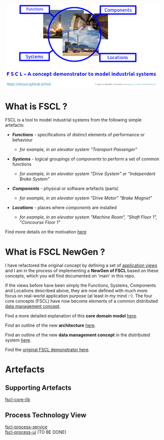 ![](github/pics/master-logo.png)

# What is FSCL ?
FSCL is a tool to model industrial systems from the following simple artefacts:

* ***Functions*** - specifications of distinct elements of performance or behaviour
  * *for example, in an elevator system "Transport Passenger"*

* ***Systems***     - logical groupings of *components* to perform a set of common functions
  * *for example, in an elevator system "Drive System" or "Independent Brake System"*

* ***Components***  - physical or software artefacts (parts)
  * *for example, in an elevator system "Drive Motor" "Brake Magnet"*

* ***Locations***   - places where *components* are installed
  * *for example, in an elevator system "Machine Room", "Shaft Floor 1", "Concourse Floor 1"*  

Find more details on the motivation [here](doc/intro.md) 

# What is FSCL NewGen ?

I have refactored the original concept by defining a set of [application views](doc/views/index.md) and I am in the process of implementing a **NewGen of FSCL** based on these concepts, which you will find documented on 'main' in this repo.  

If the views before have been simply the Functions, Systems, Components and Locations described above, they are now defined with much more focus on real-world application purpose (at least in my mind :-). The four core concepts (FSCL) have now become elements of a common distributed [data management concept](doc/data-management-concept/index.md).

Find a more detailed explanation of this **core domain model** [here](doc/core-domain-model/index.md).

Find an outline of the new **architecture** [here](doc/architecture/index.md).

Find an outline of the new **data management concept** in the distributed system [here](doc/data-management-concept/index.md).

Find the [original FSCL demonstrator here](https://github.com/onouv/fscl/tree/master).


# Artefacts

## Supporting Artefacts
[fscl-core-lib](https://github.com/onouv/fscl-core-lib/tree/newgen)

## Process Technology View
[fscl-process-service](https://github.com/onouv/fscl-process-service)  
[fscl-process-ui]() (TO BE DONE)
